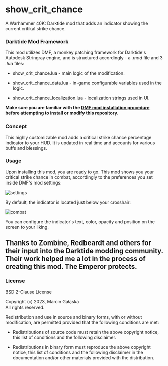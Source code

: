# show_crit_chance
 A Warhammer 40K: Darktide mod that adds an indicator showing the current critikal strike chance.

### Darktide Mod Framework
This mod utilizes DMF, a monkey patching framework for Darktide's Autodesk Stringray engine, and is structured accordingly - a *.mod* file and 3 *.lua* files:
- show_crit_chance.lua - main logic of the modification.

- show_crit_chance_data.lua - in-game configurable variables used in the logic.

- show_crit_chance_localization.lua - localization strings used in UI.

**Make sure you are familiar with the [DMF mod installation procedure](https://dmf-docs.darkti.de/#/installing-mods) before attempting to install or modify this repository.**

### Concept
This highly customizable mod adds a critical strike chance percentage indicator to your HUD. It is updated in real time and accounts for various buffs and blessings.

### Usage
Upon installing this mod, you are ready to go. This mod shows you your critical strike chance in combat, accordingly to the preferences you set inside DMF's mod settings:

![settings](https://github.com/Marcin-Galaska/show_crit_chance/assets/106023363/f4d698f3-a2cf-4357-b62c-ef395ac4d71b)

By default, the indicator is located just below your crosshair:

![combat](https://github.com/Marcin-Galaska/show_crit_chance/assets/106023363/da799744-61a4-408f-bae7-d2b692e83f47)

You can configure the indicator's text, color, opacity and position on the screen to your liking.

## Thanks to Zombine, Redbeardt and others for their input into the Darktide modding community. Their work helped me a lot in the process of creating this mod. The Emperor protects.

### License
BSD 2-Clause License

Copyright (c) 2023, Marcin Gałąska <br>
All rights reserved.

Redistribution and use in source and binary forms, with or without
modification, are permitted provided that the following conditions are met:

* Redistributions of source code must retain the above copyright notice, this
  list of conditions and the following disclaimer.

* Redistributions in binary form must reproduce the above copyright notice,
  this list of conditions and the following disclaimer in the documentation
  and/or other materials provided with the distribution.

